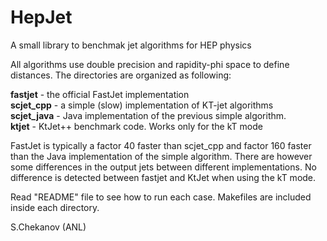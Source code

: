 # HepJet
A small library to benchmak jet algorithms for HEP physics

All algorithms use double precision and rapidity-phi space to define distances. The directories are organized as following:

<p>
<b>fastjet</b>       - the official FastJet implementation <br>
<b>scjet_cpp</b>     - a simple (slow) implementation of KT-jet algorithms <br>
<b>scjet_java</b>   - Java implementation of the previous simple algorithm. <br>
<b>ktjet</b>         - KtJet++ benchmark code. Works only for the kT mode<br>
<p>


FastJet is typically a factor 40 faster than scjet_cpp and factor 160 faster than the Java implementation of the simple algorithm. There are however some differences in the output jets between different implementations.  No difference is detected between fastjet and KtJet when using the kT mode. 

<p>


Read "README" file to see how to run each case. Makefiles are included inside each directory.

S.Chekanov (ANL)
